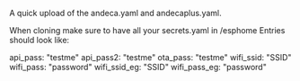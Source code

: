 A quick upload of the andeca.yaml and andecaplus.yaml.

When cloning make sure to have all your secrets.yaml in /esphome
Entries should look like:


api_pass: "testme"
api_pass2: "testme"
ota_pass: "testme"
wifi_ssid: "SSID"
wifi_pass: "password"
wifi_ssid_eg: "SSID"
wifi_pass_eg: "password"
